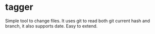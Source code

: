 # tagger

Simple tool to change files. It uses git to read both git current hash and branch, it also supports date.
Easy to extend.
